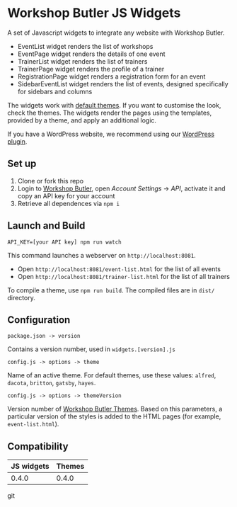 # Workshop Butler JS Widgets

A set of Javascript widgets to integrate any website with Workshop Butler. 

* EventList widget renders the list of workshops
* EventPage widget renders the details of one event
* TrainerList widget renders the list of trainers
* TrainerPage widget renders the profile of a trainer
* RegistrationPage widget renders a registration form for an event
* SidebarEventList widget renders the list of events, designed specifically for sidebars and columns

The widgets work with [default themes](https://github.com/workshopbutler/themes). If you want to customise
the look, check the themes. The widgets render the pages using the templates, provided by a theme, and 
apply an additional logic. 

If you have a WordPress website, we recommend using our [WordPress plugin](https://github.com/workshopbutler/wordpress-plugin).

## Set up
1. Clone or fork this repo
2. Login to [Workshop Butler](https://workshopbutler.com), open *Account Settings* -> *API*, activate it and 
copy an API key for your account
3. Retrieve all dependences via `npm i`  

## Launch and Build
`API_KEY=[your API key] npm run watch`

This command launches a webserver on `http://localhost:8081`. 

* Open `http://localhost:8081/event-list.html` for the list of all events
* Open `http://localhost:8081/trainer-list.html` for the list of all trainers

To compile a theme, use `npm run build`. The compiled files are in `dist/` directory.       

## Configuration
`package.json -> version`

Contains a version number, used in `widgets.[version].js`

`config.js -> options -> theme`

Name of an active theme. For default themes, use these values: `alfred`, `dacota`, `britton`, `gatsby`, `hayes`.

`config.js -> options -> themeVersion`

Version number of [Workshop Butler Themes](https://github.com/workshopbutler/themes). Based on this parameters, 
a particular version of the styles is added to the HTML pages (for example, `event-list.html`).

## Compatibility

JS widgets | Themes  
-------------- | --------------------------
0.4.0 | 0.4.0 
git
